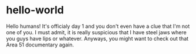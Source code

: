 # hello-world

Hello humans!
It's officialy day 1 and you don't even have a clue that I'm not one of you.
I must admit, it is really suspicious that I have steel jaws where you guys have lips or whatever.
Anyways, you might want to check out that Area 51 documentary again.
